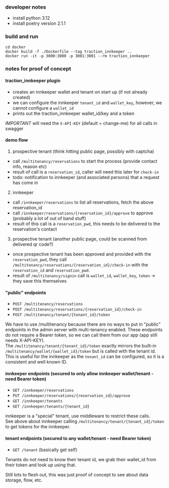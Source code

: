### developer notes

- install python 3.12
- install poetry version 2.1.1

### build and run
```
cd docker
docker build -f ./Dockerfile --tag traction_innkeeper ..
docker run -it -p 3000:3000 -p 3001:3001 --rm traction_innkeeper
```

### notes for proof of concept

#### traction_innkeeper plugin

- creates an innkeeper wallet and tenant on start up (if not already created)
- we can configure the innkeeper `tenant_id` and `wallet_key`, however, we cannot configure a `wallet_id`
- prints out the traction_innkeeper wallet_id/key and a token 


*IMPORTANT* will need the `X-API-KEY` (default = change-me) for all calls in swagger

#### demo flow

1) prospective tenant (think hitting public page, possibly with captcha)

- call `/multitenancy/reservations` to start the process (provide contact info, reason etc)
- result of call is a `reservation_id`, caller will need this later for `check-in`
- todo: notification to innkeeper (and associated persons) that a request has come in

2) innkeeper

- call `/innkeeper/reservations` to list all reservations, fetch the above reservation_id
- call `/innkeeper/reservations/{reservation_id}/approve` to approve (probably a lot of out of band stuff)
- result of this call is a `reservation_pwd`, this needs to be delivered to the reservation's contact

3) prospective tenant (another public page, could be scanned from delivered qr code?)
- once prospective tenant has been approved and provided with the `reservation_pwd`, they call `/multitenancy/reservations/{reservation_id}/check-in` with the `reservation_id` and `reservation_pwd`.
- result of `/multitenancy/signin` call is `wallet_id`, `wallet_key`, `token` -> they save this themselves


#### "public" endpoints

- `POST /multitenancy/reservations`
- `POST /multitenancy/reservations/{reservation_id}/check-in`
- `POST /multitenancy/tenant/{tenant_id}/token`

We have to use /multitenancy because there are no ways to put in "public" endpoints in the admin server with multi-tenancy enabled.
These endpoints do not require a Bearer token, so we can call them from our app (app still needs X-API-KEY).  
The `/multitenancy/tenant/{tenant_id}/token` exactly mirrors the built-in `/multitenancy/wallet/{wallet_id}/token` but is called with the tenant id.  
This is useful for the innkeeper as the `tenant_id` can be configured, so it is a consistent and well known ID.  


#### innkeeper endpoints (secured to only allow innkeeper wallet/tenant - need Bearer token)

- `GET /innkeeper/reservations`
- `PUT /innkeeper/reservations/{reservation_id}/approve`
- `GET /innkeeper/tenants`
- `GET /innkeeper/tenants/{tenant_id}`

innkeeper is a "special" tenant, use middleware to restrict these calls.  
See above about innkeeper calling `/multitenancy/tenant/{tenant_id}/token` to get tokens for the innkeeper.

#### tenant endpoints (secured to any wallet/tenant - need Bearer token)
- `GET /tenant` (basically get self)

Tenants do not need to know their tenant id, we grab their wallet_id from their token and look up using that.

Still lots to flesh out, this was just proof of concept to see about data storage, flow, etc.  
